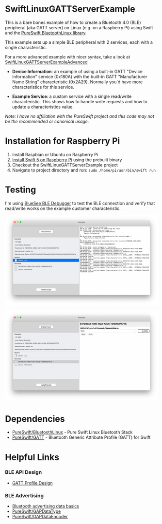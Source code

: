 # SwiftLinuxGATTServerExample

This is a bare bones example of how to create a Bluetooth 4.0 (BLE) peripheral (aka GATT server) on Linux (e.g. on a Raspberry Pi) using Swift and the [PureSwift BluetoothLinux library](https://github.com/PureSwift/BluetoothLinux).

This example sets up a simple BLE peripheral with 2 services, each with a single characteristic. 

For a more advanced example with nicer syntax, take a look at [SwiftLinuxGATTServerExampleAdvanced](https://github.com/kevinbrewster/SwiftLinuxGATTServerExampleAdvanced)

* **Device Information**: an example of using a built-in GATT "Device Information" service (0x180A) with the built-in GATT "Manufacturer Name String" characteristic (0x2A29). Normally you'd have more characteristics for this service.

* **Example Service**: a custom service with a single read/write characteristic. This shows how to handle write requests and how to update a characteristics value.

*Note: I have no affiliation with the PureSwift project and this code may not be the recommended or canonical usage.*

# Installation for Raspberry Pi

1. Install Raspbian or Ubuntu on Raspberry Pi
2. [Install Swift 5 on Raspberry Pi](https://github.com/uraimo/buildSwiftOnARM) using the prebuilt binary
3. Checkout the SwiftLinuxGATTServerExample project
4. Navigate to project directory and run: `sudo /home/pi/usr/bin/swift run`

# Testing

I'm using [BlueSee BLE Debugger](https://apps.apple.com/us/app/bluesee-ble-debugger/id1336679524?mt=12) to test the BLE connection and verify that read/write works on the example customer characteristic.

![Device Log](/BlueSeeDeviceLog.png)

![Read and Write](/BlueSeeReadWrite.png)

# Dependencies

* [PureSwift/BluetoothLinux](https://github.com/PureSwift/BluetoothLinux) - Pure Swift Linux Bluetooth Stack
* [PureSwift/GATT](https://github.com/PureSwift/GATT) - Bluetooth Generic Attribute Profile (GATT) for Swift

# Helpful Links

### BLE API Design

  * [GATT Profile Design](https://blog.kstechnologies.com/gatt-profile-design/)
 
### BLE Advertising

  * [Bluetooth advertising data basics](https://www.silabs.com/community/wireless/bluetooth/knowledge-base.entry.html/2017/02/10/bluetooth_advertisin-hGsf)
  * [PureSwift/GAPDataType](http://pureswift.github.io/Bluetooth/docs/Structs/GAPDataType.html)
  * [PureSwift/GAPDataEncoder](http://pureswift.github.io/Bluetooth/docs/Structs/GAPDataEncoder.html)
